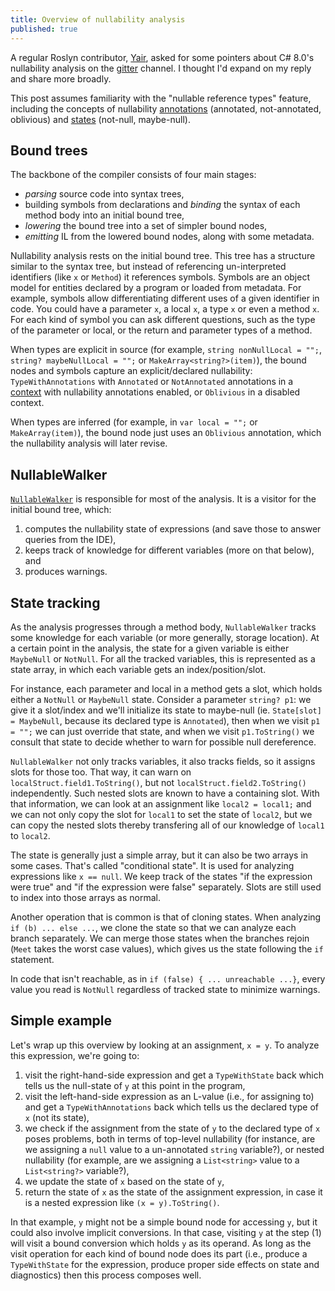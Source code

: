 ```yaml
---
title: Overview of nullability analysis
published: true
---
```


A regular Roslyn contributor, [Yair](https://github.com/YairHalberstadt), asked for some pointers about C# 8.0's nullability analysis on the [gitter](https://gitter.im/dotnet/roslyn) channel. I thought I'd expand on my reply and share more broadly.

This post assumes familiarity with the "nullable reference types" feature, including the concepts of nullability [annotations](https://github.com/dotnet/csharplang/blob/master/proposals/csharp-8.0/nullable-reference-types-specification.md#nullability-of-types) (annotated, not-annotated, oblivious) and [states](https://github.com/dotnet/csharplang/blob/master/proposals/csharp-8.0/nullable-reference-types-specification.md#null-state-and-null-tracking) (not-null, maybe-null).

## Bound trees

The backbone of the compiler consists of four main stages:
- _parsing_ source code into syntax trees,
- building symbols from declarations and _binding_ the syntax of each method body into an initial bound tree,
- _lowering_ the bound tree into a set of simpler bound nodes,
- _emitting_ IL from the lowered bound nodes, along with some metadata.

Nullability analysis rests on the initial bound tree. This tree has a structure similar to the syntax tree, but instead of referencing un-interpreted identifiers (like `x` or `Method`) it references symbols. Symbols are an object model for entities declared by a program or loaded from metadata. 
For example, symbols allow differentiating different uses of a given identifier in code. You could have a parameter `x`, a local `x`, a type `x` or even a method `x`. For each kind of symbol you can ask different questions, such as the type of the parameter or local, or the return and parameter types of a method.

When types are explicit in source (for example, `string nonNullLocal = "";`, `string? maybeNullLocal = "";` or `MakeArray<string?>(item)`), the bound nodes and symbols capture an explicit/declared nullability: `TypeWithAnnotations` with `Annotated` or `NotAnnotated` annotations in a [context](https://github.com/dotnet/csharplang/blob/master/proposals/csharp-8.0/nullable-reference-types-specification.md#nullable-contexts) with nullability annotations enabled, or `Oblivious` in a disabled context.

When types are inferred (for example, in `var local = "";` or `MakeArray(item)`), the bound node just uses an `Oblivious` annotation, which the nullability analysis will later revise.

## NullableWalker

[`NullableWalker`](https://github.com/dotnet/roslyn/blob/master/src/Compilers/CSharp/Portable/FlowAnalysis/NullableWalker.cs) is responsible for most of the analysis. It is a visitor for the initial bound tree, which:
1. computes the nullability state of expressions (and save those to answer queries from the IDE), 
2. keeps track of knowledge for different variables (more on that below), and 
3. produces warnings.

## State tracking

As the analysis progresses through a method body, `NullableWalker` tracks some knowledge for each variable (or more generally, storage location). At a certain point in the analysis, the state for a given variable is either `MaybeNull` or `NotNull`.
For all the tracked variables, this is represented as a state array, in which each variable gets an index/position/slot.

For instance, each parameter and local in a method gets a slot, which holds either a `NotNull` or `MaybeNull` state. Consider a parameter `string? p1`: we give it a slot/index and we'll initialize its state to maybe-null (ie. `State[slot] = MaybeNull`, because its declared type is `Annotated`), then when we visit `p1 = "";` we can just override that state, and when we visit `p1.ToString()` we consult that state to decide whether to warn for possible null dereference.

`NullableWalker` not only tracks variables, it also tracks fields, so it assigns slots for those too. That way, it can warn on `localStruct.field1.ToString()`, but not `localStruct.field2.ToString()` independently.
Such nested slots are known to have a containing slot. With that information, we can look at an assignment like `local2 = local1;` and we can not only copy the slot for `local1` to set the state of `local2`, but we can copy the nested slots thereby transfering all of our knowledge of `local1` to `local2`.

The state is generally just a simple array, but it can also be two arrays in some cases. That's called "conditional state". It is used for analyzing expressions like `x == null`. We keep track of the states "if the expression were true" and "if the expression were false" separately. Slots are still used to index into those arrays as normal.

Another operation that is common is that of cloning states. When analyzing `if (b) ... else ...`, we clone the state so that we can analyze each branch separately. We can merge those states when the branches rejoin (`Meet` takes the worst case values), which gives us the state following the `if` statement.

In code that isn't reachable, as in `if (false) { ... unreachable ...}`, every value you read is `NotNull` regardless of tracked state to minimize warnings.

## Simple example

Let's wrap up this overview by looking at an assignment, `x = y`. To analyze this expression, we're going to:
1. visit the right-hand-side expression and get a `TypeWithState` back which tells us the null-state of `y` at this point in the program,
2. visit the left-hand-side expression as an L-value (i.e., for assigning to) and get a `TypeWithAnnotations` back which tells us the declared type of `x` (not its state),
3. we check if the assignment from the state of `y` to the declared type of `x` poses problems, both in terms of top-level nullability (for instance, are we assigning a `null` value to a un-annotated `string` variable?), or nested nullability (for example, are we assigning a `List<string>` value to a `List<string?>` variable?),
4. we update the state of `x` based on the state of `y`, 
5. return the state of `x` as the state of the assignment expression, in case it is a nested expression like `(x = y).ToString()`.

In that example, `y` might not be a simple bound node for accessing `y`, but it could also involve implicit conversions. In that case, visiting `y` at the step (1) will visit a bound conversion which holds `y` as its operand. As long as the visit operation for each kind of bound node does its part (i.e., produce a `TypeWithState` for the expression, produce proper side effects on state and diagnostics) then this process composes well.
